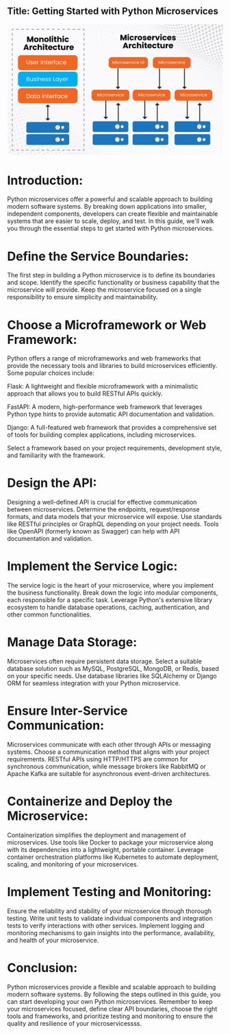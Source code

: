 ## Title: Getting Started with Python Microservices

![Microservices Architecture](./microservices_architecture.png "Monolithic vs Microservices")

# Introduction:
Python microservices offer a powerful and scalable approach to building modern software systems. By breaking down applications into smaller, independent components, developers can create flexible and maintainable systems that are easier to scale, deploy, and test. In this guide, we'll walk you through the essential steps to get started with Python microservices.

# Define the Service Boundaries:
The first step in building a Python microservice is to define its boundaries and scope. Identify the specific functionality or business capability that the microservice will provide. Keep the microservice focused on a single responsibility to ensure simplicity and maintainability.

# Choose a Microframework or Web Framework:
Python offers a range of microframeworks and web frameworks that provide the necessary tools and libraries to build microservices efficiently. Some popular choices include:

Flask: A lightweight and flexible microframework with a minimalistic approach that allows you to build RESTful APIs quickly.

FastAPI: A modern, high-performance web framework that leverages Python type hints to provide automatic API documentation and validation.

Django: A full-featured web framework that provides a comprehensive set of tools for building complex applications, including microservices.

Select a framework based on your project requirements, development style, and familiarity with the framework.

# Design the API:
Designing a well-defined API is crucial for effective communication between microservices. Determine the endpoints, request/response formats, and data models that your microservice will expose. Use standards like RESTful principles or GraphQL depending on your project needs. Tools like OpenAPI (formerly known as Swagger) can help with API documentation and validation.

# Implement the Service Logic:
The service logic is the heart of your microservice, where you implement the business functionality. Break down the logic into modular components, each responsible for a specific task. Leverage Python's extensive library ecosystem to handle database operations, caching, authentication, and other common functionalities.

# Manage Data Storage:
Microservices often require persistent data storage. Select a suitable database solution such as MySQL, PostgreSQL, MongoDB, or Redis, based on your specific needs. Use database libraries like SQLAlchemy or Django ORM for seamless integration with your Python microservice.

# Ensure Inter-Service Communication:
Microservices communicate with each other through APIs or messaging systems. Choose a communication method that aligns with your project requirements. RESTful APIs using HTTP/HTTPS are common for synchronous communication, while message brokers like RabbitMQ or Apache Kafka are suitable for asynchronous event-driven architectures.

# Containerize and Deploy the Microservice:
Containerization simplifies the deployment and management of microservices. Use tools like Docker to package your microservice along with its dependencies into a lightweight, portable container. Leverage container orchestration platforms like Kubernetes to automate deployment, scaling, and monitoring of your microservices.

# Implement Testing and Monitoring:
Ensure the reliability and stability of your microservice through thorough testing. Write unit tests to validate individual components and integration tests to verify interactions with other services. Implement logging and monitoring mechanisms to gain insights into the performance, availability, and health of your microservice.

# Conclusion:
Python microservices provide a flexible and scalable approach to building modern software systems. By following the steps outlined in this guide, you can start developing your own Python microservices. Remember to keep your microservices focused, define clear API boundaries, choose the right tools and frameworks, and prioritize testing and monitoring to ensure the quality and resilience of your microservicessss.
